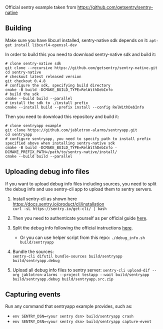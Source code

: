 Official sentry example taken from https://github.com/getsentry/sentry-native

## Building

Make sure you have libcurl installed, sentry-native sdk depends on it:
`apt-get install libcurl4-openssl-dev`

In order to build this you need to download sentry-native sdk and build it:

```
# clone sentry-native sdk
git clone --recursive https://github.com/getsentry/sentry-native.git
cd sentry-native
# checkout latest released version
git checkout 0.4.8
# configure the sdk, specifying build directory
cmake -B build -DCMAKE_BUILD_TYPE=RelWithDebInfo
# build the sdk
cmake --build build --parallel
# install the sdk to ./install prefix
cmake --install build --prefix install --config RelWithDebInfo
```

Then you need to download this repository and build it:

```
# clone sentryapp example
git clone https://github.com/jablotron-alarms/sentryapp.git
cd sentryapp
# configure sentryapp, you need to specify path to install prefix specified above when installing sentry-native sdk
cmake -B build -DCMAKE_BUILD_TYPE=RelWithDebInfo -DCMAKE_PREFIX_PATH=/path/to/sentry-native/install/
cmake --build build --parallel
```

## Uploading debug info files

If you want to upload debug info files including sources, you need to split the debug info and use sentry-cli app to upload them to sentry servers.

1. Install sentry-cli as shown here https://docs.sentry.io/product/cli/installation  
`curl -sL https://sentry.io/get-cli/ | bash`

2. Then you need to authenticate yourself as per official guide [here](https://docs.sentry.io/product/cli/configuration/).

3. Split the debug info following the official instructions [here](https://docs.sentry.io/platforms/native/data-management/debug-files/file-formats/#executable-and-linkable-format-elf).
    - Or you can use helper script from this repo:
`./debug_info.sh build/sentryapp`

4. Bundle the sources:  
`sentry-cli difutil bundle-sources build/sentryapp build/sentryapp.debug`

5. Upload all debug info files to sentry server:
`sentry-cli upload-dif --org jablotron-alarms --project testapp --wait build/sentryapp build/sentryapp.debug build/sentryapp.src.zip`

## Capturing events

Run any command that sentryapp example provides, such as:
- `env SENTRY_DSN=<your sentry dsn> build/sentryapp crash`
- `env SENTRY_DSN=<your sentry dsn> build/sentryapp capture-event`
